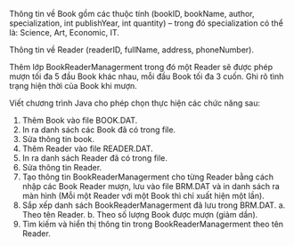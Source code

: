 Thông tin về Book gồm các thuộc tính (bookID, bookName, author, specialization, int publishYear, int quantity) – trong đó specialization có thể là: Science, Art, Economic, IT.

Thông tin về Reader (readerID, fullName, address, phoneNumber).

Thêm lớp BookReaderManagerment trong đó một Reader sẽ được phép mượn tối đa 5 đầu Book khác nhau, mỗi đầu Book tối đa 3 cuốn. Ghi rõ tình trạng hiện thời của Book khi mượn.

Viết chương trình Java cho phép chọn thực hiện các chức năng sau:

1. Thêm Book vào file BOOK.DAT.
2. In ra danh sách các Book đã có trong file.
3. Sửa thông tin book.
4. Thêm Reader vào file READER.DAT.
5. In ra danh sách Reader đã có trong file.
6. Sửa thông tin Reader.
7. Tạo thông tin BookReaderManagerment cho từng Reader bằng cách nhập các Book Reader mượn, lưu vào file BRM.DAT và in danh sách ra màn hình (Mỗi một Reader với một Book thì chỉ xuất hiện một lần).
8. Sắp xếp danh sách BookReaderManagerment đã lưu trong BRM.DAT.
a. Theo tên Reader.
b. Theo số lượng Book được mượn (giảm dần).
9. Tìm kiếm và hiển thị thông tin trong BookReaderManagerment theo tên Reader.

